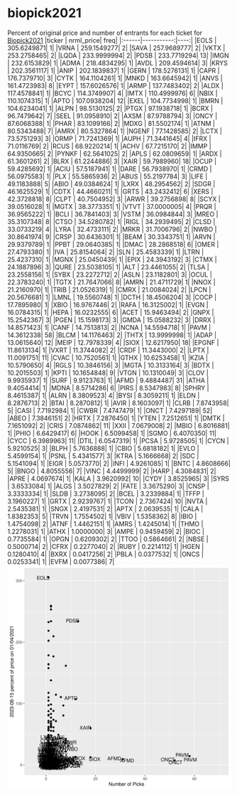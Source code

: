 # biopick2021
Percent of original price and number of entrants for each ticket for [Biopick2021](https://twitter.com/hashtag/Biopick2021)
|ticker |  nrml_price| freq|
|:------|-----------:|----:|
|EOLS   | 305.6249871|    1|
|VRNA   | 259.1549277|    2|
|SAVA   | 257.9689777|    2|
|VKTX   | 253.2758465|    2|
|LQDA   | 233.9999994|    2|
|PDSB   | 233.7719294|   13|
|IMGN   | 232.6153829|    1|
|ADMA   | 218.4834295|    1|
|AVDL   | 209.4594614|    3|
|KRYS   | 202.3561117|    1|
|ANIP   | 202.1839837|    1|
|GERN   | 178.5276131|    1|
|CAPR   | 176.7379710|    3|
|CYTK   | 164.1104261|    1|
|MNKD   | 163.6645942|    1|
|ANVS   | 161.4723983|    8|
|EYPT   | 157.6026576|    1|
|ARMP   | 137.7483402|    2|
|ALDX   | 117.4578841|    1|
|BCYC   | 114.3749907|    4|
|IMTX   | 110.4999976|    6|
|NBIX   | 110.1074315|    1|
|APTO   | 107.0938204|   12|
|EXEL   | 104.7734998|    1|
|BMRN   | 104.6234041|    1|
|ALPN   |  98.5130125|    2|
|PTGX   |  97.1938718|    1|
|BCRX   |  96.7479642|    7|
|SEEL   |  91.0958910|    2|
|AXSM   |  87.9788794|    3|
|ONCY   |  87.6068388|    1|
|PHAR   |  83.1099166|    2|
|MDXG   |  81.5502174|    1|
|ATNM   |  80.5343488|    7|
|AMRX   |  80.5327864|    1|
|NGENF  |  77.1428585|    2|
|LCTX   |  73.5751293|    3|
|ORMP   |  71.7241369|    1|
|AUPH   |  71.3441645|    4|
|IFRX   |  71.0116769|    2|
|RCUS   |  68.9220214|    1|
|ACHV   |  67.7215170|    2|
|IMMP   |  64.9350665|    2|
|PYNKF  |  62.5641025|    2|
|APLS   |  62.0809659|    1|
|ARDX   |  61.3601261|    2|
|BLRX   |  61.2244886|    3|
|XAIR   |  59.7989960|   18|
|OCUP   |  59.4285692|    1|
|ACIU   |  57.5187941|    1|
|DARE   |  56.7938970|    1|
|CRMD   |  56.0975583|    1|
|PLX    |  55.5865936|    2|
|ABUS   |  55.2197784|    3|
|LIFE   |  49.1183888|    5|
|ABIO   |  49.0384624|    1|
|LXRX   |  48.2954562|    2|
|SDGR   |  46.1625529|    1|
|CDTX   |  44.4660211|    1|
|GRTS   |  43.2432412|    6|
|XERS   |  42.3728818|    8|
|CLPT   |  40.7504952|    3|
|ARWR   |  39.2756898|    8|
|SCYX   |  39.0516028|    1|
|MGTX   |  38.3773351|    1|
|VTVT   |  37.0000005|    4|
|PRQR   |  36.9565222|    1|
|BCLI   |  36.7841403|    3|
|VSTM   |  36.0984844|    3|
|MREO   |  35.3107348|    8|
|CTSO   |  34.5280782|    1|
|RIGL   |  34.2939495|    2|
|CLSD   |  33.0733219|    4|
|LYRA   |  32.4733111|    2|
|MRKR   |  31.7006796|    2|
|NWBO   |  30.8641974|    9|
|CRSP   |  30.6436301|    1|
|BEAM   |  30.3343751|    1|
|ARVN   |  29.9379789|    1|
|PPBT   |  29.0640385|    1|
|DMAC   |  28.2868518|    6|
|OMER   |  27.4793380|    1|
|IVA    |  25.8154064|    2|
|SLN    |  25.4583339|    1|
|LTRN   |  25.4237310|    1|
|MGNX   |  25.0450439|    1|
|EPIX   |  24.3943192|    3|
|CTMX   |  24.1887896|    3|
|QURE   |  23.5038105|    1|
|ALT    |  23.4461055|    2|
|TLSA   |  23.2558156|    1|
|SYBX   |  23.2272712|    2|
|ASLN   |  23.1182801|    3|
|OCUL   |  22.3783240|    1|
|TGTX   |  21.7647066|    8|
|AMRN   |  21.4711729|    1|
|NNOX   |  21.2160970|    1|
|TRIB   |  21.0526319|    1|
|CMRX   |  21.0084024|    2|
|LPCN   |  20.5676681|    1|
|LMNL   |  19.5560748|    1|
|DCTH   |  18.4506204|    3|
|COCP   |  17.7895980|    1|
|XBIO   |  16.9767446|    2|
|RAFA   |  16.3125002|    1|
|EVGN   |  16.0784315|    1|
|HEPA   |  16.0232555|    6|
|ACET   |  15.9463494|    2|
|GNPX   |  15.2542367|    3|
|PGEN   |  15.1598173|    3|
|GMDA   |  15.0588232|    3|
|DRRX   |  14.8571423|    1|
|CANF   |  14.7513813|    2|
|NCNA   |  14.5594718|    1|
|PAVM   |  14.3612338|   58|
|BLCM   |  14.1176463|    2|
|THTX   |  13.9999998|    1|
|ADAP   |  13.0615640|   12|
|MEIP   |  12.7978339|    4|
|SIOX   |  12.6217950|   18|
|EPGNF  |  11.8613134|    1|
|VXRT   |  11.3744082|    2|
|CRDF   |  11.3443000|    2|
|LPTX   |  11.0091751|   11|
|CVAC   |  10.7520561|    1|
|GTHX   |  10.6253458|    1|
|KZIA   |  10.5790650|    4|
|RGLS   |  10.3846156|    3|
|MGTA   |  10.3133164|    3|
|BDTX   |  10.2015503|    1|
|KPTI   |  10.1654848|    9|
|VTGN   |  10.1310049|    3|
|CLOV   |   9.9935937|    1|
|SURF   |   9.9123763|    1|
|AFMD   |   9.4884487|   31|
|ATHA   |   9.4054414|    1|
|MDNA   |   8.5714286|    6|
|PIRS   |   8.5347983|    8|
|SPHRY  |   8.4615387|    1|
|ALRN   |   8.3809523|    4|
|BYSI   |   8.3059211|    1|
|ELDN   |   8.2876713|    2|
|BTAI   |   8.2870812|    1|
|AVIR   |   8.1603097|    1|
|CLRB   |   7.8743958|    5|
|CASI   |   7.7192984|    1|
|CWBR   |   7.4747479|    1|
|ONCT   |   7.4297189|   52|
|ABEO   |   7.3846151|    2|
|HRTX   |   7.2876450|    1|
|YTEN   |   7.2512651|    1|
|DMTK   |   7.1651092|    2|
|CRIS   |   7.0874862|   11|
|XXII   |   7.0679008|    2|
|MBIO   |   6.8016881|    1|
|PHIO   |   6.6429417|    6|
|HOOK   |   6.5099458|    1|
|SGMO   |   6.4070350|   11|
|CYCC   |   6.3989963|   11|
|DTIL   |   6.0547319|    1|
|PCSA   |   5.9728505|    1|
|CYCN   |   5.9210525|    3|
|BLPH   |   5.7636888|    1|
|CBIO   |   5.6818182|    1|
|EVLO   |   5.4599154|    1|
|PSNL   |   5.4341577|    3|
|KTRA   |   5.1666668|    2|
|SDC    |   5.1541094|    1|
|EIGR   |   5.0573770|    2|
|INFI   |   4.9261085|    1|
|BNTC   |   4.8608666|    5|
|BNGO   |   4.8055556|    7|
|VINC   |   4.4499999|    2|
|HARP   |   4.3084831|    2|
|APRE   |   4.0697674|    1|
|KALA   |   3.9620992|   10|
|CYDY   |   3.8525965|    3|
|SYRS   |   3.6533084|    1|
|ALGS   |   3.5027829|    2|
|FATE   |   3.3675290|    3|
|CNSP   |   3.3333334|    1|
|SLDB   |   3.2738095|    2|
|BCEL   |   3.2339884|    1|
|TFFP   |   3.1960227|    1|
|GRTX   |   2.9239767|    1|
|TCON   |   2.7367424|   10|
|NVTA   |   2.5435381|    1|
|SNGX   |   2.4197531|    2|
|APTX   |   2.0639535|    1|
|CALA   |   1.8382353|    5|
|TRVN   |   1.7554502|    1|
|VBIV   |   1.5358362|    8|
|IBIO   |   1.4754098|    2|
|ATNF   |   1.4462151|    1|
|AMRS   |   1.4245014|    1|
|THMO   |   1.2278031|    1|
|ATHX   |   1.0000000|    3|
|AMPE   |   0.9459459|    2|
|BIOC   |   0.7735584|    1|
|OPGN   |   0.6209302|    2|
|TTOO   |   0.5864661|    2|
|NBSE   |   0.5000714|    2|
|CFRX   |   0.2277040|    2|
|RUBY   |   0.2214112|    1|
|HGEN   |   0.1280410|    4|
|BXRX   |   0.0417256|    2|
|PBLA   |   0.0377532|    1|
|ONCS   |   0.0253341|    1|
|EVFM   |   0.0077386|    7|
![retvspicks](biopicks.png?raw=true)
